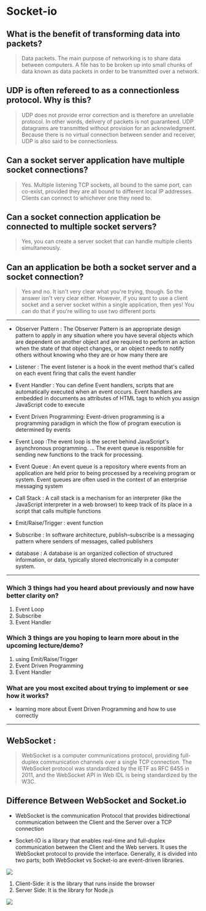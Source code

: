 # Socket-io


## What is the benefit of transforming data into packets?
>  Data packets. The main purpose of networking is to share data between computers. A file has to be broken up into small chunks of data known as data packets in order to be transmitted over a network. 

## UDP is often refereed to as a connectionless protocol. Why is this?

> UDP does not provide error correction and is therefore an unreliable protocol. In other words, delivery of packets is not guaranteed. UDP datagrams are transmitted without provision for an acknowledgment. Because there is no virtual connection between sender and receiver, UDP is also said to be connectionless.

## Can a socket server application have multiple socket connections?

> Yes. Multiple listening TCP sockets, all bound to the same port, can co-exist, provided they are all bound to different local IP addresses. Clients can connect to whichever one they need to.

## Can a socket connection application be connected to multiple socket servers?


> Yes, you can create a server socket that can handle multiple clients simultaneously.

## Can an application be both a socket server and a socket connection?

> Yes and no. It isn't very clear what you're trying, though. So the answer isn't very clear either.
However, if you want to use a client socket and a server socket within a single application, then yes! You can do that if you're willing to use two different ports

<hr>


- Observer Pattern : The Observer Pattern is an appropriate design pattern to apply in any situation where you have several objects which are dependent on another object and are required to perform an action when the state of that object changes, or an object needs to notify others without knowing who they are or how many there are

- Listener :
The event listener is a hook in the event method that's called on each event firing that calls the event handler

- Event Handler : 
You can define Event handlers, scripts that are automatically executed when an event occurs. Event handlers are embedded in documents as attributes of HTML tags to which you assign JavaScript code to execute

- Event Driven Programming: 
Event-driven programming is a programming paradigm in which the flow of program execution is determined by events 

- Event Loop :The event loop is the secret behind JavaScript's asynchronous programming. ... The event queue is responsible for sending new functions to the track for processing.

- Event Queue : An event queue is a repository where events from an application are held prior to being processed by a receiving program or system. Event queues are often used in the context of an enterprise messaging system

- Call Stack : 
A call stack is a mechanism for an interpreter (like the JavaScript interpreter in a web browser) to keep track of its place in a script that calls multiple functions

- Emit/Raise/Trigger : event function

- Subscribe : 
In software architecture, publish–subscribe is a messaging pattern where senders of messages, called publishers

- database : A database is an organized collection of structured information, or data, typically stored electronically in a computer system. 

<hr>

### Which 3 things had you heard about previously and now have better clarity on?
1. Event Loop 
2. Subscribe 
3. Event Handler

### Which 3 things are you hoping to learn more about in the upcoming lecture/demo?
1. using  Emit/Raise/Trigger 
2. Event Driven Programming
3. Event Handler

### What are you most excited about trying to implement or see how it works?

- learning more about Event Driven Programming and how to use correctly 

<hr>

## WebSocket : 
> WebSocket is a computer communications protocol, providing full-duplex communication channels over a single TCP connection. The WebSocket protocol was standardized by the IETF as RFC 6455 in 2011, and the WebSocket API in Web IDL is being standardized by the W3C.

## Difference Between WebSocket and Socket.io

- WebSocket is the communication Protocol that provides bidirectional communication between the Client and the Server over a TCP connection

- Socket-IO is a library that enables real-time and full-duplex communication between the Client and the Web servers. It uses the WebSocket protocol to provide the interface. Generally, it is divided into two parts; both WebSocket vs Socket-io are event-driven libraries.

![](https://cdn.educba.com/academy/wp-content/uploads/2018/11/WebSocket-protocol-schema.png)

1. Client-Side: it is the library that runs inside the browser
2. Server Side: It is the library for Node.js

![](https://cdn.educba.com/academy/wp-content/uploads/2018/11/WebSockets-vs-Socket-1.jpg.webp)
